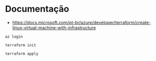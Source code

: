 # Documentação
- https://docs.microsoft.com/pt-br/azure/developer/terraform/create-linux-virtual-machine-with-infrastructure

```shell
az login

terraform init

terraform apply
```
